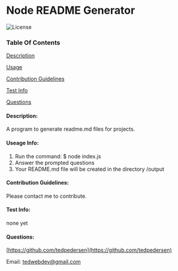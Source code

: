 # Node README Generator
![License](https://img.shields.io/badge/License-MIT-blue.svg "License Badge")

### Table Of Contents

[Description](#description)

[Usage](#usage-info)

[Contribution Guidelines](#contribution-guidelines)

[Test Info](#test-info)

[Questions](#questions)

#### Description:

A program to generate readme.md files for projects.

#### Useage Info:

1. Run the command: $ node index.js
2. Answer the prompted questions
3. Your README.md file will be created in the directory /output 


#### Contribution Guidelines:

Please contact me to contribute.

#### Test Info:

none yet

#### Questions:

[https://github.com/tedpedersen](https://github.com/tedpedersen)


Email: tedwebdev@gmail.com